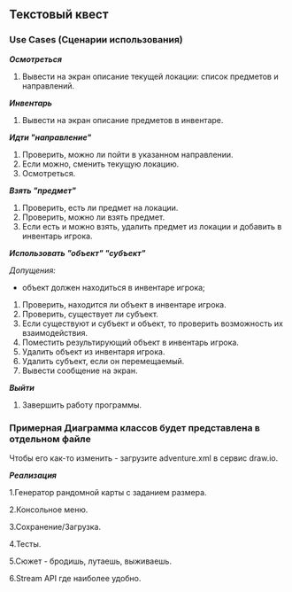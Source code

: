 ## Текстовый квест

### Use Cases (Сценарии использования)

***Осмотреться***

1. Вывести на экран описание текущей локации: список предметов и направлений.


***Инвентарь***

1. Вывести на экран описание предметов в инвентаре.


***Идти "направление"***

1. Проверить, можно ли пойти в указанном направлении.
2. Если можно, сменить текущую локацию.
3. Осмотреться.


***Взять "предмет"***

1. Проверить, есть ли предмет на локации.
2. Проверить, можно ли взять предмет.
3. Если есть и можно взять, удалить предмет из локации и добавить в инвентарь игрока.   


***Использовать "объект" "субъект"***

*Допущения:*
- объект должен находиться в инвентаре игрока;

1. Проверить, находится ли объект в инвентаре игрока.
2. Проверить, существует ли субъект.
3. Если существуют и субъект и объект, то проверить возможность их взаимодействия.
4. Поместить результирующий объект в инвентарь игрока.
5. Удалить объект из инвентаря игрока.
6. Удалить субъект, если он перемещаемый.
7. Вывести сообщение на экран.


***Выйти***

1. Завершить работу программы.

### Примерная Диаграмма классов будет представлена в отдельном файле
Чтобы его как-то изменить - загрузите adventure.xml в сервис draw.io.


***Реализация***

1.Генератор рандомной карты с заданием размера.

2.Консольное меню.

3.Сохранение/Загрузка.

4.Тесты.

5.Сюжет - бродишь, лутаешь, выживаешь.

6.Stream API где наиболее удобно.